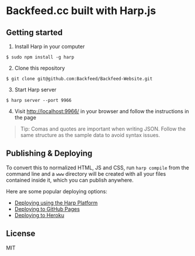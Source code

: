 Backfeed.cc built with Harp.js
==============================


## Getting started

1) Install Harp in your computer

```
$ sudo npm install -g harp
```

2) Clone this repository
```
$ git clone git@github.com:Backfeed/Backfeed-Website.git
```

3) Start Harp server
```
$ harp server --port 9966
```

4) Visit [http://localhost:9966/](http://localhost:9966/) in your browser and follow the instructions in the page

> Tip: Comas and quotes are important when writing JSON. Follow the same structure as the sample data to avoid syntax issues.

## Publishing & Deploying

To convert this to normalized HTML, JS and CSS, run `harp compile` from the command line and a `www` directory will be created with all your files contained inside it, which you can publish anywhere.

Here are some popular deploying options:

- [Deploying using the Harp Platform](http://harpjs.com/docs/deployment/harp-platform)
- [Deploying to GitHub Pages](http://harpjs.com/docs/deployment/github-pages)
- [Deploying to Heroku](http://harpjs.com/docs/deployment/heroku)

## License

MIT